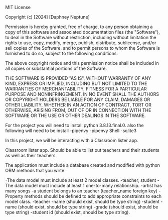 

MIT License

Copyright (c) [2024] [Daphney Neptune]

Permission is hereby granted, free of charge, to any person obtaining a copy
of this software and associated documentation files (the "Software"), to deal
in the Software without restriction, including without limitation the rights
to use, copy, modify, merge, publish, distribute, sublicense, and/or sell
copies of the Software, and to permit persons to whom the Software is
furnished to do so, subject to the following conditions:

The above copyright notice and this permission notice shall be included in all
copies or substantial portions of the Software.

THE SOFTWARE IS PROVIDED "AS IS", WITHOUT WARRANTY OF ANY KIND, EXPRESS OR
IMPLIED, INCLUDING BUT NOT LIMITED TO THE WARRANTIES OF MERCHANTABILITY,
FITNESS FOR A PARTICULAR PURPOSE AND NONINFRINGEMENT. IN NO EVENT SHALL THE
AUTHORS OR COPYRIGHT HOLDERS BE LIABLE FOR ANY CLAIM, DAMAGES OR OTHER
LIABILITY, WHETHER IN AN ACTION OF CONTRACT, TORT OR OTHERWISE, ARISING FROM,
OUT OF OR IN CONNECTION WITH THE SOFTWARE OR THE USE OR OTHER DEALINGS IN THE
SOFTWARE.

For the project you will need to install python 3.8.13.final.0. 
also the following will need to be install
    -pipenvy
    -pipenvy Shell
    -sqlite3

In this project, we will be interacting with a Classroom lister app. 

Classroom lister app. Should be able to list out teachers and their students as well as their teachers.

The application must include a database created and modified with python ORM methods that you write.

-The data model must include at least 2 model classes.
	-teacher, student
-The data model must include at least 1 one-to-many relationship.
	-artist has many songs
	-a student belongs to an teacher (teacher_name foreign key)
-Property methods should be defined to add appropriate constraints to each model class.
	-teacher
		-name (should exist, should be type string)
	    -student
		-name (should exist, should be type string)
		-grade (should exist, should be type string)
		-student id (should exist, should be type string).
